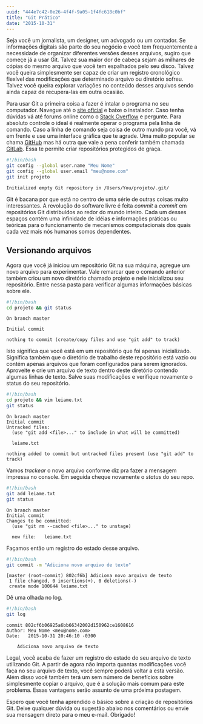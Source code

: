 ```yaml
---
uuid: "444e7c42-0e26-4f4f-9a05-1f4fc618c0bf"
title: "Git Prático"
date: "2015-10-31"
---
```


Seja você um jornalista, um designer, um advogado ou um contador. Se informações digitais são parte do seu negócio e você tem frequentemente a necessidade de organizar diferentes versões desses arquivos, sugiro que começe já a usar Git. Talvez sua maior dor de cabeça sejam as milhares de cópias do mesmo arquivo que você tem espalhados pelo seu disco. Talvez você queira simplesmente ser capaz de criar um registro cronológico flexível das modificações que determinado arquivo ou diretório sofreu. Talvez você queira explorar variações no conteúdo desses arquivos sendo ainda capaz de recupera-las em outra ocasião.

Para usar Git a primeira coisa a fazer é intalar o programa no seu computador. Navegue até o [site oficial](https://git-scm.com/downloads) e baixe o instalador. Caso tenha dúvidas vá até forums online como o [Stack Overflow](https://pt.stackoverflow.com/tags/git/info) e pergunte. Para absoluto controle o ideal é realmente operar o programa pela linha de comando. Caso a linha de comando seja coisa de outro mundo pra você, vá em frente e use uma interface gráfica que te agrade. Uma muito popular se chama [GitHub](https://github.com/) mas há outra que vale a pena conferir também chamada [GitLab](https://about.gitlab.com/). Essa te permite criar repositórios protegidos de graça.

```bash
#!/bin/bash
git config --global user.name "Meu Nome"
git config --global user.email "meu@nome.com"
git init projeto
```

```text
Initialized empty Git repository in /Users/You/projeto/.git/
```

Git é bacana por que está no centro de uma série de outras coisas muito interessantes. A revolução do software livre é feita *commit* a *commit* em repositórios Git distribuídos ao redor do mundo inteiro. Cada um desses espaços contém uma infinidade de idéias e informações práticas ou teóricas para o funcionamento de mecanismos computacionais dos quais cada vez mais nós humanos somos dependentes.

## Versionando arquivos

Agora que você já iniciou um repositório Git na sua máquina, agregue um novo arquivo para experimentar. Vale remarcar que o comando anterior também criou um novo diretório chamado projeto e nele inicializou seu repositório. Entre nessa pasta para verificar algumas informações básicas sobre ele.

```bash
#!/bin/bash
cd projeto && git status
```

```text
On branch master

Initial commit

nothing to commit (create/copy files and use "git add" to track)
```

Isto significa que você está em um repositório que foi apenas inicializado. Significa também que o diretório de trabalho deste repositório está vazio ou contém apenas arquivos que foram configurados para serem ignorados.
Aproveite e crie um arquivo de texto dentro deste diretório contendo algumas linhas de texto. Salve suas modificações e verifique novamente o status do seu repositório.

```bash
#!/bin/bash
cd projeto && vim leiame.txt
git status
```

```text
On branch master
Initial commit
Untracked files:
  (use "git add <file>..." to include in what will be committed)

  leiame.txt

nothing added to commit but untracked files present (use "git add" to track)
```

Vamos *trackear* o novo arquivo conforme diz pra fazer a mensagem impressa no console. Em seguida cheque novamente o _status_ do seu repo.

```bash
#!/bin/bash
git add leiame.txt
git status
```

```text
On branch master
Initial commit
Changes to be committed:
  (use "git rm --cached <file>..." to unstage)

  new file:   leiame.txt
```

Façamos então um registro do estado desse arquivo.

```bash
#!/bin/bash
git commit -m "Adiciona novo arquivo de texto"
```

```text
[master (root-commit) 802cf6b] Adiciona novo arquivo de texto
 1 file changed, 0 insertions(+), 0 deletions(-)
 create mode 100644 leiame.txt
```

Dê uma olhada no log.

```bash
#!/bin/bash
git log
```

```text
commit 802cf6b06925a6bb66342002d150962ce1608616
Author: Meu Nome <meu@nome.com>
Date:   2015-10-31 20:46:10 -0300

    Adiciona novo arquivo de texto
```

Legal, você acaba de fazer um registro do estado do seu arquivo de texto utilizando Git. A partir de agora não importa quantas modificações você faça no seu arquivo de texto, você sempre poderá voltar a esta versão. Além disso você também terá um sem número de benefícios sobre simplesmente copiar o arquivo, que é a solução mais comum para este problema. Essas vantagens serão assunto de uma próxima postagem.

Espero que você tenha aprendido o básico sobre a criação de repositórios Git. Deixe qualquer dúvida ou sugestão abaixo nos comentários ou envie sua mensagem direto para o meu e-mail. Obrigado!
